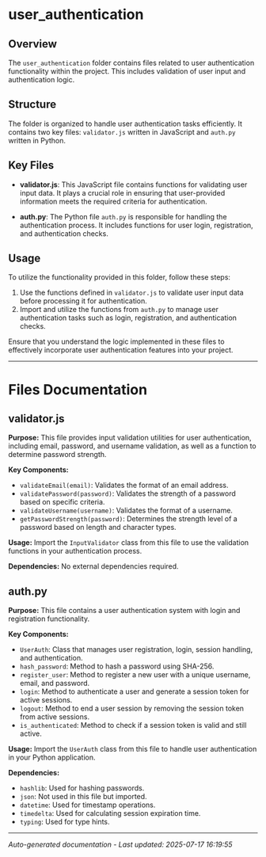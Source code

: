 # user_authentication

## Overview
The `user_authentication` folder contains files related to user authentication functionality within the project. This includes validation of user input and authentication logic.

## Structure
The folder is organized to handle user authentication tasks efficiently. It contains two key files: `validator.js` written in JavaScript and `auth.py` written in Python.

## Key Files
- **validator.js**: This JavaScript file contains functions for validating user input data. It plays a crucial role in ensuring that user-provided information meets the required criteria for authentication.
  
- **auth.py**: The Python file `auth.py` is responsible for handling the authentication process. It includes functions for user login, registration, and authentication checks.

## Usage
To utilize the functionality provided in this folder, follow these steps:
1. Use the functions defined in `validator.js` to validate user input data before processing it for authentication.
2. Import and utilize the functions from `auth.py` to manage user authentication tasks such as login, registration, and authentication checks.

Ensure that you understand the logic implemented in these files to effectively incorporate user authentication features into your project.

---

# Files Documentation

## validator.js

**Purpose:** This file provides input validation utilities for user authentication, including email, password, and username validation, as well as a function to determine password strength.

**Key Components:**
- `validateEmail(email)`: Validates the format of an email address.
- `validatePassword(password)`: Validates the strength of a password based on specific criteria.
- `validateUsername(username)`: Validates the format of a username.
- `getPasswordStrength(password)`: Determines the strength level of a password based on length and character types.

**Usage:** Import the `InputValidator` class from this file to use the validation functions in your authentication process.

**Dependencies:** No external dependencies required.

## auth.py

**Purpose:** This file contains a user authentication system with login and registration functionality.

**Key Components:**
- `UserAuth`: Class that manages user registration, login, session handling, and authentication.
- `hash_password`: Method to hash a password using SHA-256.
- `register_user`: Method to register a new user with a unique username, email, and password.
- `login`: Method to authenticate a user and generate a session token for active sessions.
- `logout`: Method to end a user session by removing the session token from active sessions.
- `is_authenticated`: Method to check if a session token is valid and still active.

**Usage:** Import the `UserAuth` class from this file to handle user authentication in your Python application.

**Dependencies:**
- `hashlib`: Used for hashing passwords.
- `json`: Not used in this file but imported.
- `datetime`: Used for timestamp operations.
- `timedelta`: Used for calculating session expiration time.
- `typing`: Used for type hints.

---
*Auto-generated documentation - Last updated: 2025-07-17 16:19:55*

